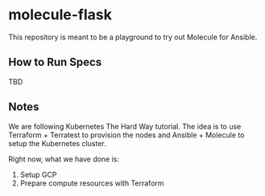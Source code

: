 # molecule-flask

This repository is meant to be a playground to try out Molecule for
Ansible.

## How to Run Specs

TBD

## Notes

We are following Kubernetes The Hard Way tutorial. The idea is to use
Terraform + Terratest to provision the nodes and Ansible + Molecule to
setup the Kubernetes cluster.

Right now, what we have done is:
1. Setup GCP
2. Prepare compute resources with Terraform

